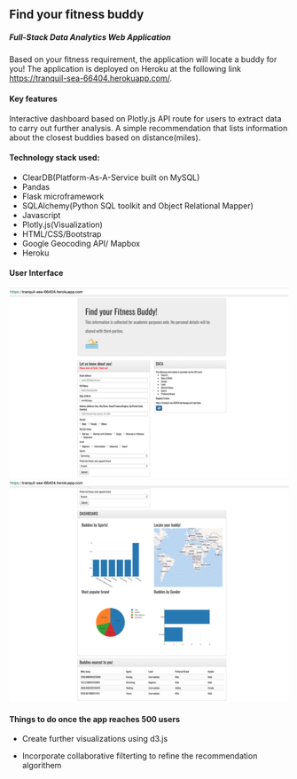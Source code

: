## Find your fitness buddy 
##### Full-Stack Data Analytics Web Application


Based on your fitness requirement, the application will locate a buddy for you! The application is deployed on Heroku at the following link https://tranquil-sea-66404.herokuapp.com/.


#### Key features

Interactive dashboard based on Plotly.js
API route for users to extract data to carry out further analysis.
A simple recommendation that lists information about the closest buddies based on distance(miles).


#### Technology stack used:

* ClearDB(Platform-As-A-Service built on MySQL)
* Pandas
* Flask microframework
* SQLAlchemy(Python SQL toolkit and Object Relational Mapper)
* Javascript
* Plotly.js(Visualization)
* HTML/CSS/Bootstrap
* Google Geocoding API/ Mapbox
* Heroku

#### User Interface

![user interface1](images/image1.png "user interface1")
![user interface1](images/image2.png "user interface2")


#### Things to do once the app reaches 500 users

* Create further visualizations using d3.js

* Incorporate collaborative filterting to refine the recommendation algorithem




